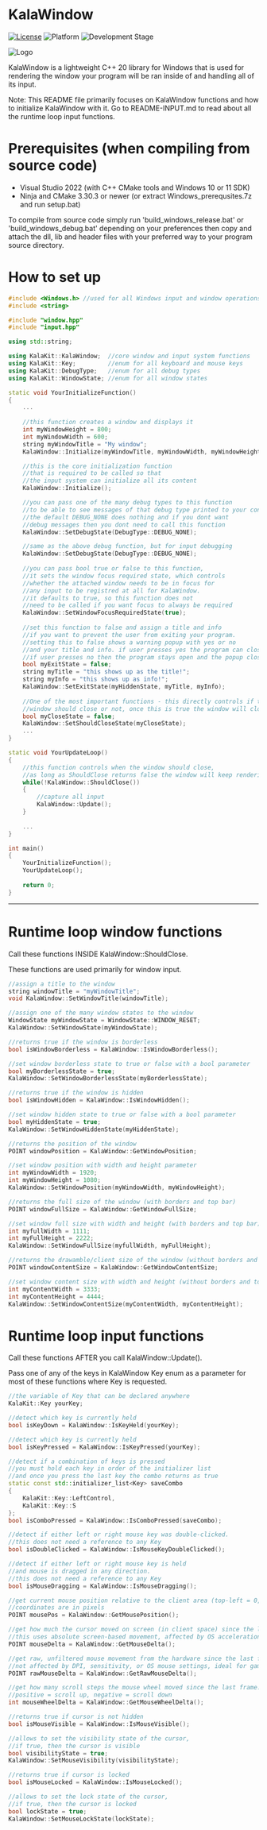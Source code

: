 # KalaWindow

[![License](https://img.shields.io/badge/license-Zlib-blue)](LICENSE.md)
![Platform](https://img.shields.io/badge/platform-Windows-brightgreen)
![Development Stage](https://img.shields.io/badge/development-Alpha-yellow)

![Logo](logo.png)

KalaWindow is a lightweight C++ 20 library for Windows that is used for rendering the window your program will be ran inside of and handling all of its input.

Note: This README file primarily focuses on KalaWindow functions and how to initialize KalaWindow with it. Go to README-INPUT.md to read about all the runtime loop input functions.

# Prerequisites (when compiling from source code)

- Visual Studio 2022 (with C++ CMake tools and Windows 10 or 11 SDK)
- Ninja and CMake 3.30.3 or newer (or extract Windows_prerequsites.7z and run setup.bat)

To compile from source code simply run 'build_windows_release.bat' or 'build_windows_debug.bat' depending on your preferences then copy and attach the dll, lib and header files with your preferred way to your program source directory.

# How to set up

```cpp
#include <Windows.h> //used for all Windows input and window operations
#include <string>

#include "window.hpp"
#include "input.hpp"

using std::string;

using KalaKit::KalaWindow;  //core window and input system functions
using KalaKit::Key;         //enum for all keyboard and mouse keys
using KalaKit::DebugType;   //enum for all debug types
using KalaKit::WindowState; //enum for all window states

static void YourInitializeFunction()
{
	...
	
	//this function creates a window and displays it
	int myWindowHeight = 800;
	int myWindowWidth = 600;
	string myWindowTitle = "My window";
	KalaWindow::Initialize(myWindowTitle, myWindowWidth, myWindowHeight);

	//this is the core initialization function 
	//that is required to be called so that
	//the input system can initialize all its content
	KalaWindow::Initialize();

	//you can pass one of the many debug types to this function
	//to be able to see messages of that debug type printed to your console,
	//the default DEBUG_NONE does nothing and if you dont want 
	//debug messages then you dont need to call this function
	KalaWindow::SetDebugState(DebugType::DEBUG_NONE);

	//same as the above debug function, but for input debugging
	KalaWindow::SetDebugState(DebugType::DEBUG_NONE);
	
	//you can pass bool true or false to this function,
	//it sets the window focus required state, which controls
	//whether the attached window needs to be in focus for
	//any input to be registred at all for KalaWindow.
	//it defaults to true, so this function does not
	//need to be called if you want focus to always be required
	KalaWindow::SetWindowFocusRequiredState(true);
	
	//set this function to false and assign a title and info
	//if you want to prevent the user from exiting your program.
	//setting this to false shows a warning popup with yes or no
	//and your title and info. if user presses yes the program can close,
	//if user presses no then the program stays open and the popup closes
	bool myExitState = false;
	string myTitle = "this shows up as the title!";
	string myInfo = "this shows up as info!";
	KalaWindow::SetExitState(myHiddenState, myTitle, myInfo);
	
	//One of the most important functions - this directly controls if the
	//window should close or not, once this is true the window will close.
	bool myCloseState = false;
	KalaWindow::SetShouldCloseState(myCloseState);
	...
}

static void YourUpdateLoop()
{
	//this function controls when the window should close,
	//as long as ShouldClose returns false the window will keep rendering
	while(!KalaWindow::ShouldClose())
	{
		//capture all input
		KalaWindow::Update();
	}
	
	...
}

int main()
{
	YourInitializeFunction();
	YourUpdateLoop();
	
	return 0;
}
```
---

# Runtime loop window functions

Call these functions INSIDE KalaWindow::ShouldClose.

These functions are used primarily for window input.

```cpp
//assign a title to the window
string windowTitle = "myWindowTitle";
void KalaWindow::SetWindowTitle(windowTitle);

//assign one of the many window states to the window
WindowState myWindowState = WindowState::WINDOW_RESET;
KalaWindow::SetWindowState(myWindowState);

//returns true if the window is borderless
bool isWindowBorderless = KalaWindow::IsWindowBorderless();

//set window borderless state to true or false with a bool parameter
bool myBorderlessState = true;
KalaWindow::SetWindowBorderlessState(myBorderlessState);

//returns true if the window is hidden
bool isWindowHidden = KalaWindow::IsWindowHidden();

//set window hidden state to true or false with a bool parameter
bool myHiddenState = true;
KalaWindow::SetWindowHiddenState(myHiddenState);

//returns the position of the window
POINT windowPosition = KalaWindow::GetWindowPosition;

//set window position with width and height parameter
int myWindowWidth = 1920;
int myWindowHeight = 1080;
KalaWindow::SetWindowPosition(myWindowWidth, myWindowHeight);

//returns the full size of the window (with borders and top bar)
POINT windowFullSize = KalaWindow::GetWindowFullSize;

//set window full size with width and height (with borders and top bar)
int myfullWidth = 1111;
int myFullHeight = 2222;
KalaWindow::SetWindowFullSize(myfullWidth, myFullHeight);

//returns the drawamble/client size of the window (without borders and top bar)
POINT windowContentSize = KalaWindow::GetWindowContentSize;

//set window content size with width and height (without borders and top bar)
int myContentWidth = 3333;
int myContentHeight = 4444;
KalaWindow::SetWindowContentSize(myContentWidth, myContentHeight);
```

# Runtime loop input functions

Call these functions AFTER you call KalaWindow::Update().

Pass one of any of the keys in KalaWindow Key enum as a parameter for most of these functions where Key is requested.

```cpp
//the variable of Key that can be declared anywhere
KalaKit::Key yourKey;

//detect which key is currently held
bool isKeyDown = KalaWindow::IsKeyHeld(yourKey);

//detect which key is currently held
bool isKeyPressed = KalaWindow::IsKeyPressed(yourKey);

//detect if a combination of keys is pressed
//you must hold each key in order of the initializer list
//and once you press the last key the combo returns as true
static const std::initializer_list<Key> saveCombo
{
    KalaKit::Key::LeftControl,
    KalaKit::Key::S
};
bool isComboPressed = KalaWindow::IsComboPressed(saveCombo);

//detect if either left or right mouse key was double-clicked.
//this does not need a reference to any Key
bool isDoubleClicked = KalaWindow::IsMouseKeyDoubleClicked();

//detect if either left or right mouse key is held 
//and mouse is dragged in any direction.
//this does not need a reference to any Key
bool isMouseDragging = KalaWindow::IsMouseDragging();

//get current mouse position relative to the client area (top-left = 0,0).
//coordinates are in pixels
POINT mousePos = KalaWindow::GetMousePosition();

//get how much the cursor moved on screen (in client space) since the last frame.
//this uses absolute screen-based movement, affected by OS acceleration and DPI
POINT mouseDelta = KalaWindow::GetMouseDelta();

//get raw, unfiltered mouse movement from the hardware since the last frame.
//not affected by DPI, sensitivity, or OS mouse settings, ideal for game camera control
POINT rawMouseDelta = KalaWindow::GetRawMouseDelta();

//get how many scroll steps the mouse wheel moved since the last frame.
//positive = scroll up, negative = scroll down
int mouseWheelDelta = KalaWindow::GetMouseWheelDelta();

//returns true if cursor is not hidden
bool isMouseVisible = KalaWindow::IsMouseVisible();

//allows to set the visibility state of the cursor,
//if true, then the cursor is visible
bool visibilityState = true;
KalaWindow::SetMouseVisibility(visibilityState);

//returns true if cursor is locked
bool isMouseLocked = KalaWindow::IsMouseLocked();

//allows to set the lock state of the cursor,
//if true, then the cursor is locked
bool lockState = true;
KalaWindow::SetMouseLockState(lockState);
```
